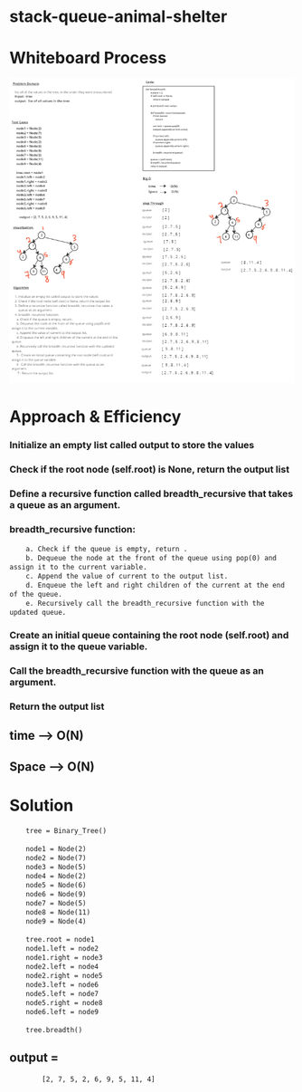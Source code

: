 # stack-queue-animal-shelter

# Whiteboard Process

![img](./class_17.png)


# Approach & Efficiency
### Initialize an empty list called output to store the values 
### Check if the root node (self.root) is None, return the output list
### Define a recursive function called breadth_recursive that takes a queue as an argument.
### breadth_recursive function:
        a. Check if the queue is empty, return .
        b. Dequeue the node at the front of the queue using pop(0) and assign it to the current variable.
        c. Append the value of current to the output list.
        d. Enqueue the left and right children of the current at the end of the queue.
        e. Recursively call the breadth_recursive function with the updated queue.
### Create an initial queue containing the root node (self.root) and assign it to the queue variable.
### Call the breadth_recursive function with the queue as an argument.
### Return the output list

## time --> O(N)
## Space --> O(N) 




# Solution

        tree = Binary_Tree()

        node1 = Node(2)
        node2 = Node(7)
        node3 = Node(5)
        node4 = Node(2)
        node5 = Node(6)
        node6 = Node(9)
        node7 = Node(5)
        node8 = Node(11)
        node9 = Node(4)
        
        tree.root = node1
        node1.left = node2
        node1.right = node3
        node2.left = node4
        node2.right = node5
        node3.left = node6
        node5.left = node7
        node5.right = node8
        node6.left = node9

        tree.breadth()


## output = 
            [2, 7, 5, 2, 6, 9, 5, 11, 4]
           